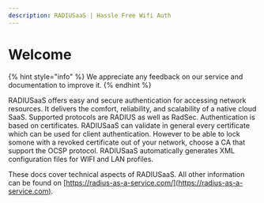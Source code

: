 ```yaml
---
description: RADIUSaaS | Hassle Free Wifi Auth
---
```


# Welcome

{% hint style="info" %}
We appreciate any feedback on our service and documentation to improve it.
{% endhint %}

RADIUSaaS offers easy and secure authentication for accessing network resources. It delivers the comfort, reliability, and scalability of a native cloud SaaS. Supported protocols are RADIUS as well as RadSec. Authentication is based on certificates. RADIUSaaS can validate in general every certificate which can be used for client authentication. However to be able to lock somone with a revoked certificate out of your network, choose a CA that support the OCSP protocol. RADIUSaaS automatically generates XML configuration files for WIFI and LAN profiles.

These docs cover technical aspects of RADIUSaaS. All other information can be found on [https://radius-as-a-service.com/](https://radius-as-a-service.com).
